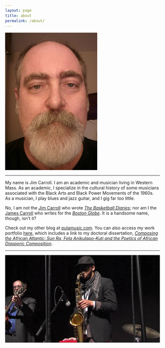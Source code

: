 ```yaml
---
layout: page
title: about
permalink: /about/
---
```

![Jim Carroll](media/photo1.jpg)

---
My name is Jim Carroll. I am an academic and musician living in Western Mass. As an academic, I specialize in the cultural history of some musicians associated with the Black Arts and Black Power Movements of the 1960s. As a musician, I play blues and jazz guitar, and I gig far too little.

No, I am not the [Jim Carroll](http://www.catholicboy.com) who wrote [*The Basketball Diaries*](https://www.amazon.com/Basketball-Diaries-Classic-Growing-Streets/dp/0140100180/ref=sr_1_2?ie=UTF8&qid=1496077294&sr=8-2&keywords=the+basketball+diaries); nor am I the [James Carroll](http://www.jamescarroll.net/JAMESCARROLL.NET/WELCOME.html) who writes for the [*Boston Globe*](https://www.bostonglobe.com). It is a handsome name, though, isn't it?

Check out my other blog at [pulamusic.com](http://www.pulamusic.com). You can also access my work portfolio [here](https://pulamusic.github.io/index.html), which includes a link to my doctoral dissertation, [*Composing the African Atlantic: Sun Ra, Fela Anikulapo-Kuti and the Poetics of African Diasporic Composition*](https://github.com/pulamusic/pulamusic.github.io/blob/master/resources/Carroll%20Dissertation%20Composing%20the%20African%20Atlantic.pdf).

---

![Jim Carroll & Mtali Banda](media/Jim&MtaliMay2014.jpg)
